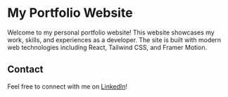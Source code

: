 # My Portfolio Website

Welcome to my personal portfolio website! This website showcases my work, skills, and experiences as a developer. The site is built with modern web technologies including React, Tailwind CSS, and Framer Motion.

## Contact

Feel free to connect with me on [LinkedIn](https://www.linkedin.com/in/ethanmadeit)!